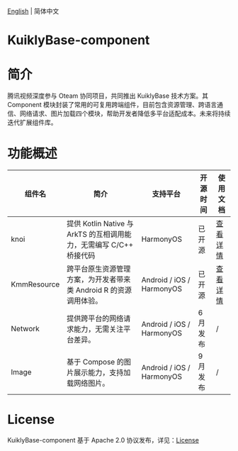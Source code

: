 [English](./README.md) | 简体中文

# KuiklyBase-component

# 简介
腾讯视频深度参与 Oteam 协同项目，共同推出 KuiklyBase 技术方案。其 Component 模块封装了常用的可复用跨端组件，目前包含资源管理、跨语言通信、网络请求、图片加载四个模块，帮助开发者降低多平台适配成本。未来将持续迭代扩展组件库。

# 功能概述
| 组件名   | 简介   | 支持平台 | 开源时间  | 使用文档 | 
|-------|-------|-------|-------|-------|
| knoi | 提供 Kotlin Native 与 ArkTS 的互相调用能力，无需编写 C/C++ 桥接代码 | HarmonyOS | 已开源 | [查看详情](knoi/README.md) |
| KmmResource | 跨平台原生资源管理方案，为开发者带来类 Android R 的资源调用体验。 | Android / iOS / HarmonyOS | 已开源 | [查看详情](KmmResource/README.md) |
| Network | 	提供跨平台的网络请求能力，无需关注平台差异。 | Android / iOS / HarmonyOS | 6月发布 | / |
| Image | 基于 Compose 的图片展示能力，支持加载网络图片。 | Android / iOS / HarmonyOS | 9月发布 | / |

# License
KuiklyBase-component 基于 Apache 2.0 协议发布，详见：[License](License.txt)